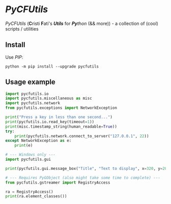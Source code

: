 # *PyCFUtils*

*PyCFUtils* (**C**risti **F**ati's ***Utils*** for ***Py**thon* (&& more)) - a collection of (cool) scripts / utilities


## Install

Use *PIP*:

```shell
python -m pip install --upgrade pycfutils
```


## Usage example

```python
import pycfutils.io
import pycfutils.miscellaneous as misc
import pycfutils.network
from pycfutils.exceptions import NetworkException

print("Press a key in less than one second...")
print(pycfutils.io.read_key(timeout=1))
print(misc.timestamp_string(human_readable=True))
try:
    print(pycfutils.network.connect_to_server("127.0.0.1", 22))
except NetworkException as e:
    print(e)

# --- Windows only ---
import pycfutils.gui

print(pycfutils.gui.message_box("Title", "Text to display", x=320, y=200))

# --- Requires PyGObject (also might take some time to complete) ---
from pycfutils.gstreamer import RegistryAccess

ra = RegistryAccess()
print(ra.element_classes())
```

